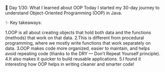 🚀 Day 1/30: What I learned about OOP
Today I started my 30-day journey to understand Object-Oriented Programming (OOP) in Java.

✨ Key takeaways:

1.OOP is all about creating objects that hold both data and the functions (methods) that work on that data.
2.This is different from procedural programming, where we mostly write functions that work separately on data.
3.OOP makes code more organized, easier to maintain, and helps avoid repeating code (thanks to the DRY — Don’t Repeat Yourself principle).
4.It also makes it quicker to build reusable applications.
5.I found it interesting how OOP helps in writing cleaner and smarter code!